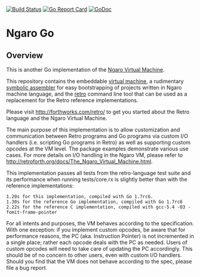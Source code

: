 [![Build Status](https://travis-ci.org/db47h/ngaro.svg?branch=master)](https://travis-ci.org/db47h/ngaro)
[![Go Report Card](https://goreportcard.com/badge/github.com/db47h/ngaro)](https://goreportcard.com/report/github.com/db47h/ngaro)  [![GoDoc](https://godoc.org/github.com/db47h/ngaro/vm?status.svg)](https://godoc.org/github.com/db47h/ngaro/vm)

# Ngaro Go

## <a name="pkg-overview">Overview</a>
This is another Go implementation of the [Ngaro Virtual Machine](http://retroforth.org/docs/The_Ngaro_Virtual_Machine.html).

This repository contains the embeddable [virtual
machine](https://godoc.org/github.com/db47h/ngaro/vm), a rudimentary
[symbolic assembler](https://godoc.org/github.com/db47h/ngaro/asm)
for easy bootstrapping of projects written in Ngaro machine language, and the
[retro](https://godoc.org/github.com/db47h/ngaro/cmd/retro) command
line tool that can be used as a replacement for the Retro reference
implementations.

Please visit http://forthworks.com/retro/ to get you started about the Retro
language and the Ngaro Virtual Machine.

The main purpose of this implementation is to allow customization and
communication between Retro programs and Go programs via custom I/O handlers
(i.e. scripting Go programs in Retro) as well as supporting custom opcodes at
the VM level. The package examples demonstrate various use cases. For more
details on I/O handling in the Ngaro VM, please refer to
http://retroforth.org/docs/The_Ngaro_Virtual_Machine.html.

This implementation passes all tests from the retro-language test suite and
its performance when running tests/core.rx is slightly better than with the
reference implementations:

	1.20s for this implementation, compiled with Go 1.7rc6.
	1.30s for the reference Go implementation, compiled with Go 1.7rc6
	2.22s for the reference C implementation, compiled with gcc-5.4 -O3 -fomit-frame-pointer

For all intents and purposes, the VM behaves according to the specification.
With one exception: if you implement custom opcodes, be aware that for
performance reasons, the PC (aka. Instruction Pointer) is not incremented in
a single place; rather each opcode deals with the PC as needed. Users of
custom opcodes will need to take care of updating the PC accordingly. This
should be of no concern to other users, even with custom I/O  handlers.
Should you find that the VM does not behave according to the spec, please
file a bug report.
	
